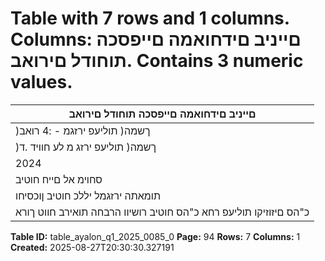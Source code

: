 # Table with 7 rows and 1 columns. Columns: םייניב םידחואמה םייפסכה תוחודל םירואב. Contains 3 numeric values.

| םייניב םידחואמה םייפסכה תוחודל םירואב |
|---|
| )ךשמה( תוליעפ ירזגמ - :4 רואב |
| )ךשמה( תוליעפ ירזג מ לע חוויד .ד |
| 2024 | רבמצדב 31 םויב המיית סהש הנשל |
| סחוימ אל םייח חוטיב |
| תומאתה ירזגמל יללכ חוטיב ןוכסיחו |
| כ"הס םיזוזיקו תוליעפ רחא כ"הס חוטיב רושיוו הרבחה תואירב חווט ךורא |

**Table ID:** table_ayalon_q1_2025_0085_0
**Page:** 94
**Rows:** 7
**Columns:** 1
**Created:** 2025-08-27T20:30:30.327191
